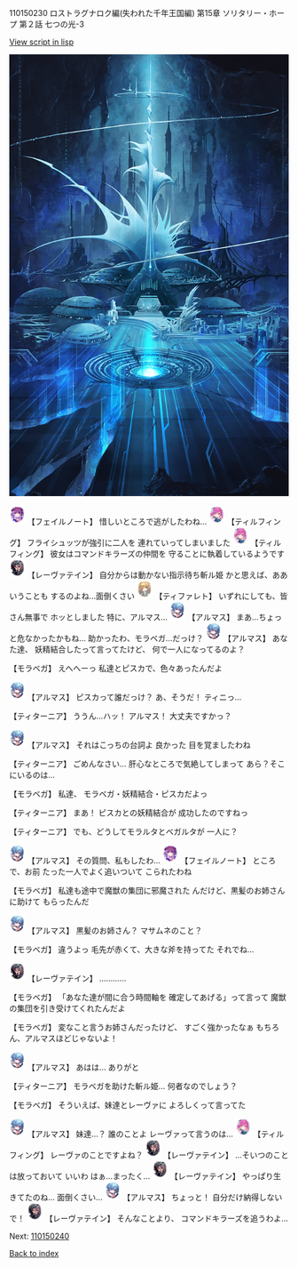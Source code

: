 110150230 ロストラグナロク編(失われた千年王国編) 第15章 ソリタリー・ホープ 第２話 七つの光-3

[View script in lisp](../scripts/110150230.txt)

![profound_nolight.png](../images/backgrounds/profound_nolight.png)

<img src="../images/units/3401911.png" alt="3401911.png" height="34"/>
【フェイルノート】
惜しいところで逃がしたわね…

<img src="../images/units/3101411.png" alt="3101411.png" height="34"/>
【ティルフィング】
フライシュッツが強引に二人を
連れていってしまいました

<img src="../images/units/3101411.png" alt="3101411.png" height="34"/>
【ティルフィング】
彼女はコマンドキラーズの仲間を
守ることに執着しているようです

<img src="../images/units/3100211.png" alt="3100211.png" height="34"/>
【レーヴァテイン】
自分からは動かない指示待ち斬ル姫
かと思えば、ああいうことも
するのよね…面倒くさい

<img src="../images/units/3503211.png" alt="3503211.png" height="34"/>
【ティファレト】
いずれにしても、皆さん無事で
ホッとしました
特に、アルマス…

<img src="../images/units/3103811.png" alt="3103811.png" height="34"/>
【アルマス】
まあ…ちょっと危なかったかもね…
助かったわ、モラベガ…だっけ？

<img src="../images/units/3103811.png" alt="3103811.png" height="34"/>
【アルマス】
あなた達、
妖精結合したって言ってたけど、
何で一人になってるのよ？

【モラベガ】
えへへーっ
私達とピスカで、色々あったんだよ

<img src="../images/units/3103811.png" alt="3103811.png" height="34"/>
【アルマス】
ピスカって誰だっけ？
あ、そうだ！
ティニっ…

【ティターニア】
ううん…ハッ！
アルマス！
大丈夫ですかっ？

<img src="../images/units/3103811.png" alt="3103811.png" height="34"/>
【アルマス】
それはこっちの台詞よ
良かった
目を覚ましたわね

【ティターニア】
ごめんなさい…
肝心なところで気絶してしまって
あら？そこにいるのは…

【モラベガ】
私達、
モラベガ・妖精結合・ピスカだよっ

【ティターニア】
まあ！
ピスカとの妖精結合が
成功したのですねっ

【ティターニア】
でも、どうしてモラルタとベガルタが
一人に？

<img src="../images/units/3103811.png" alt="3103811.png" height="34"/>
【アルマス】
その質問、私もしたわ…

<img src="../images/units/3401911.png" alt="3401911.png" height="34"/>
【フェイルノート】
ところで、お前
たった一人でよく追いついて
こられたわね

【モラベガ】
私達も途中で魔獣の集団に邪魔された
んだけど、黒髪のお姉さんに助けて
もらったんだ

<img src="../images/units/3103811.png" alt="3103811.png" height="34"/>
【アルマス】
黒髪のお姉さん？
マサムネのこと？

【モラベガ】
違うよっ
毛先が赤くて、大きな斧を持ってた
それでね…

<img src="../images/units/3100211.png" alt="3100211.png" height="34"/>
【レーヴァテイン】
…………

【モラベガ】
「あなた達が間に合う時間軸を
確定してあげる」って言って
魔獣の集団を引き受けてくれたんだよ

【モラベガ】
変なこと言うお姉さんだったけど、
すごく強かったなぁ
もちろん、アルマスほどじゃないよ！

<img src="../images/units/3103811.png" alt="3103811.png" height="34"/>
【アルマス】
あはは…
ありがと

【ティターニア】
モラベガを助けた斬ル姫…
何者なのでしょう？

【モラベガ】
そういえば、妹達とレーヴァに
よろしくって言ってた

<img src="../images/units/3103811.png" alt="3103811.png" height="34"/>
【アルマス】
妹達…？
誰のことよ
レーヴァって言うのは…

<img src="../images/units/3101411.png" alt="3101411.png" height="34"/>
【ティルフィング】
レーヴァのことですよね？

<img src="../images/units/3100211.png" alt="3100211.png" height="34"/>
【レーヴァテイン】
…そいつのことは放っておいて
いいわ
はぁ…まったく…

<img src="../images/units/3100211.png" alt="3100211.png" height="34"/>
【レーヴァテイン】
やっぱり生きてたのね…
面倒くさい…

<img src="../images/units/3103811.png" alt="3103811.png" height="34"/>
【アルマス】
ちょっと！
自分だけ納得しないで！

<img src="../images/units/3100211.png" alt="3100211.png" height="34"/>
【レーヴァテイン】
そんなことより、
コマンドキラーズを追うわよ…

Next: [110150240](110150240.md)

[Back to index](index.md)
